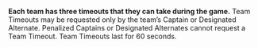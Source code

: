 **Each team has three timeouts that they can take during the game.** Team Timeouts may be requested only by the team’s Captain or Designated Alternate. Penalized Captains or Designated Alternates cannot request a Team Timeout. Team Timeouts last for 60 seconds.
